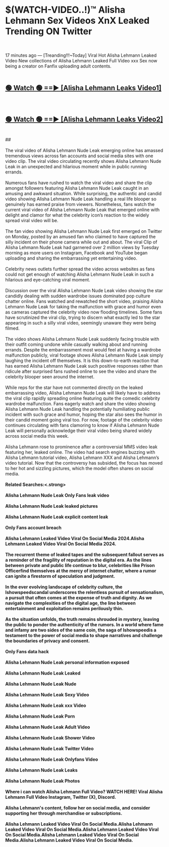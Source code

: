 # $(WATCH-VIDEO..!)™ Alisha Lehmann Sex Videos XnX Leaked Trending ON Twitter<br>
<br>

17 minutes ago — [Treanding!!!~Today] Viral Hot Alisha Lehmann Leaked Video New collections of Alisha Lehmann Leaked Full Video xxx Sex now being a creator on Fanfix uploading adult contents.
<br>
 <br>

##  <a href="https://best2vid.blogspot.com?title=Alisha_Lehmann">🟢 Watch 🟢 ==► [Alisha Lehmann Leaks Video1]</a><br>
  <br>

##  <a href="https://best2vid.blogspot.com?title=Alisha_Lehmann">🟢 Watch 🟢 ==► [Alisha Lehmann Leaks Video2]</a><br>
  <br>
  ##
  <br>
  <br>
The viral video of Alisha Lehmann Nude Leak emerging online has amassed tremendous views across fan accounts and social media sites with one video clip. The viral video circulating recently shows Alisha Lehmann Nude Leak in an unexpected and hilarious moment while in public running errands.
<br><br>
Numerous fans have rushed to watch the viral video and share the clip amongst followers featuring Alisha Lehmann Nude Leak caught in an amusing and awkward situation. While surprising, the authentic and candid video showing Alisha Lehmann Nude Leak handling a real life blooper so genuinely has earned praise from viewers. Nonetheless, fans watch the current viral video of Alisha Lehmann Nude Leak that emerged online with delight and clamor for what the celebrity icon’s reaction to the widely spread viral video will be.
<br><br>
The fan video showing Alisha Lehmann Nude Leak first emerged on Twitter on Monday, posted by an amused fan who claimed to have captured the silly incident on their phone camera while out and about. The viral Clip of Alisha Lehmann Nude Leak had garnered over 2 million views by Tuesday morning as more users on Instagram, Facebook and YouTube began uploading and sharing the embarrassing yet entertaining video.
<br><br>
Celebrity news outlets further spread the video across websites as fans could not get enough of watching Alisha Lehmann Nude Leak in such a hilarious and eye-catching viral moment.
<br><br>
Discussion over the viral Alisha Lehmann Nude Leak video showing the star candidly dealing with sudden wardrobe issues dominated pop culture chatter online. Fans watched and rewatched the short video, praising Alisha Lehmann Nude Leak for taking the malfunction with grace and humor even as cameras captured the celebrity video now flooding timelines. Some fans have scrutinized the viral clip, trying to discern what exactly led to the star appearing in such a silly viral video, seemingly unaware they were being filmed.
<br><br>
The video shows Alisha Lehmann Nude Leak suddenly facing trouble with their outfit coming undone while casually walking about and running errands. Despite the embarrassment most would feel at having a wardrobe malfunction publicly, viral footage shows Alisha Lehmann Nude Leak simply laughing the incident off themselves. It is this down-to-earth reaction that has earned Alisha Lehmann Nude Leak such positive responses rather than ridicule after surprised fans rushed online to see the video and share the celebrity blooper seen around the internet.
<br><br>
While reps for the star have not commented directly on the leaked embarrassing video, Alisha Lehmann Nude Leak will likely have to address the viral clip rapidly spreading online featuring quite the comedic celebrity wardrobe malfunction. Fans eagerly watch and share the video showing Alisha Lehmann Nude Leak handling the potentially humiliating public incident with such grace and humor, hoping the star also sees the humor in their candid moment going viral too. For now, footage of the celebrity video continues circulating with fans clamoring to know if Alisha Lehmann Nude Leak will personally acknowledge their viral video being shared widely across social media this week.
<br><br>
Alisha Lehmann rose to prominence after a controversial MMS video leak featuring her, leaked online. The video had search engines buzzing with Alisha Lehmann tutorial video, Alisha Lehmann XXX and Alisha Lehmann’s video tutorial. Now that the controversy has subsided, the focus has moved to her hot and sizzling pictures, which the model often shares on social media.
<br><br>
<strong>Related Searches:<.strong>
<br><br>
Alisha Lehmann Nude Leak Only Fans leak video
<br><br>
Alisha Lehmann Nude Leak leaked pictures
<br><br>
Alisha Lehmann Nude Leak explicit content leak
<br><br>
Only Fans account breach
<br><br>
Alisha Lehmann Leaked Video Viral On Social Media 2024.Alisha Lehmann Leaked Video Viral On Social Media 2024.
<br><br>
The recurrent theme of leaked tapes and the subsequent fallout serves as a reminder of the fragility of reputation in the digital era. As the lines between private and public life continue to blur, celebrities like Prison Officerfind themselves at the mercy of internet chatter, where a rumor can ignite a firestorm of speculation and judgment.
<br><br>
In the ever evolving landscape of celebrity culture, the Ishowspeedscandal underscores the relentless pursuit of sensationalism, a pursuit that often comes at the expense of truth and dignity. As we navigate the complexities of the digital age, the line between entertainment and exploitation remains perilously thin.
<br><br>
As the situation unfolds, the truth remains shrouded in mystery, leaving the public to ponder the authenticity of the rumors. In a world where fame and infamy are two sides of the same coin, the saga of Ishowspeedis a testament to the power of social media to shape narratives and challenge the boundaries of privacy and consent.
<br><br>
Only Fans data hack
<br><br>
Alisha Lehmann Nude Leak personal information exposed
<br><br>
Alisha Lehmann Nude Leak Leaked
<br><br>
Alisha Lehmann Nude Leak Nude
<br><br>
Alisha Lehmann Nude Leak Sexy Video
<br><br>
Alisha Lehmann Nude Leak xxx Video
<br><br>
Alisha Lehmann Nude Leak Porn
<br><br>
Alisha Lehmann Nude Leak Adult Video
<br><br>
Alisha Lehmann Nude Leak Shower Video
<br><br>
Alisha Lehmann Nude Leak Twitter Video
<br><br>
Alisha Lehmann Nude Leak Onlyfans Video
<br><br>
Alisha Lehmann Nude Leak Leaks
<br><br>
Alisha Lehmann Nude Leak Photos
<br><br>
Where i can watch Alisha Lehmann Full Video? WATCH HERE! Viral Alisha Lehmann Full Video Instagram, Twitter (X), Discord.
<br><br>
Alisha Lehmann's content, follow her on social media, and consider supporting her through merchandise or subscriptions.
<br><br>
Alisha Lehmann Leaked Video Viral On Social Media.Alisha Lehmann Leaked Video Viral On Social Media.Alisha Lehmann Leaked Video Viral On Social Media.Alisha Lehmann Leaked Video Viral On Social Media.Alisha Lehmann Leaked Video Viral On Social Media.